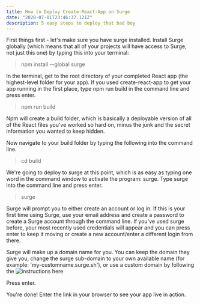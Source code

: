```yaml
---
title: How to Deploy Create-React-App on Surge
date: "2020-07-01T23:46:37.121Z"
description: 5 easy steps to deploy that bad boy
---
```


First things first - let's make sure you have surge installed.  Install Surge globally (which means that all of your projects will have access to Surge, not just this one) by typing this into your terminal:

>npm install --global surge

In the terminal, get to the root directory of your completed React app (the highest-level folder for your app).  If you used create-react-app to get your app running in the first place, type npm run build in the command line and press enter. 

>npm run build

Npm will create a build folder, which is basically a deployable version of all of the React files you've worked so hard on, minus the junk and the secret information you wanted to keep hidden.

Now navigate to your build folder by typing the following into the command line.

>cd build

We're going to deploy to surge at this point, which is as easy as typing one word in the command window to activate the program: surge.  Type surge into the command line and press enter.

>surge

Surge will prompt you to either create an account or log in.  If this is your first time using Surge, use your email address and create a password to create a Surge account through the command line.  If you've used surge before, your most recently used credentials will appear and you can press enter to keep it moving or create a new account/enter a different login from there.

Surge will make up a domain name for you.  You can keep the domain they give you, change the surge sub-domain to your own available name (for example: 'my-customname.surge.sh'), or use a custom domain by following the ![instructions here](https://surge.sh/help/adding-a-custom-domain)

Press enter.

You're done!  Enter the link in your browser to see your app live in action.